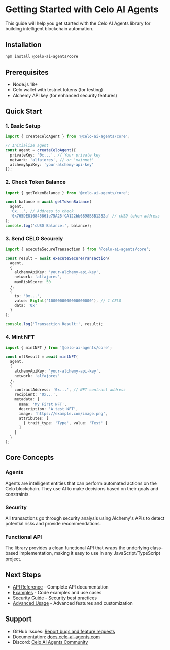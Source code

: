 # Getting Started with Celo AI Agents

This guide will help you get started with the Celo AI Agents library for building intelligent blockchain automation.

## Installation

```bash
npm install @celo-ai-agents/core
```

## Prerequisites

- Node.js 18+
- Celo wallet with testnet tokens (for testing)
- Alchemy API key (for enhanced security features)

## Quick Start

### 1. Basic Setup

```typescript
import { createCeloAgent } from '@celo-ai-agents/core';

// Initialize agent
const agent = createCeloAgent({
  privateKey: '0x...', // Your private key
  network: 'alfajores', // or 'mainnet'
  alchemyApiKey: 'your-alchemy-api-key'
});
```

### 2. Check Token Balance

```typescript
import { getTokenBalance } from '@celo-ai-agents/core';

const balance = await getTokenBalance(
  agent,
  '0x...', // Address to check
  '0x765DE816845861e75A25fCA122bb6898B8B1282a' // cUSD token address
);
console.log('cUSD Balance:', balance);
```

### 3. Send CELO Securely

```typescript
import { executeSecureTransaction } from '@celo-ai-agents/core';

const result = await executeSecureTransaction(
  agent,
  {
    alchemyApiKey: 'your-alchemy-api-key',
    network: 'alfajores',
    maxRiskScore: 50
  },
  {
    to: '0x...',
    value: BigInt('1000000000000000000'), // 1 CELO
    data: '0x'
  }
);

console.log('Transaction Result:', result);
```

### 4. Mint NFT

```typescript
import { mintNFT } from '@celo-ai-agents/core';

const nftResult = await mintNFT(
  agent,
  {
    alchemyApiKey: 'your-alchemy-api-key',
    network: 'alfajores'
  },
  {
    contractAddress: '0x...', // NFT contract address
    recipient: '0x...',
    metadata: {
      name: 'My First NFT',
      description: 'A test NFT',
      image: 'https://example.com/image.png',
      attributes: [
        { trait_type: 'Type', value: 'Test' }
      ]
    }
  }
);
```

## Core Concepts

### Agents

Agents are intelligent entities that can perform automated actions on the Celo blockchain. They use AI to make decisions based on their goals and constraints.

### Security

All transactions go through security analysis using Alchemy's APIs to detect potential risks and provide recommendations.

### Functional API

The library provides a clean functional API that wraps the underlying class-based implementation, making it easy to use in any JavaScript/TypeScript project.

## Next Steps

- [API Reference](./api-reference.md) - Complete API documentation
- [Examples](../examples/) - Code examples and use cases
- [Security Guide](./security.md) - Security best practices
- [Advanced Usage](./advanced-usage.md) - Advanced features and customization

## Support

- GitHub Issues: [Report bugs and feature requests](https://github.com/celo-ai-agents/core/issues)
- Documentation: [docs.celo-ai-agents.com](https://docs.celo-ai-agents.com)
- Discord: [Celo AI Agents Community](https://discord.gg/celo-ai-agents)
